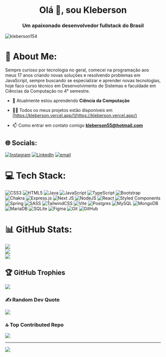 <h1 align="center">Olá 👋, sou Kleberson</h1>
<h3 align="center">Um apaixonado desenvolvedor fullstack do Brasil</h3>

<p align="left"> <img src="https://komarev.com/ghpvc/?username=kleberson154&color=blue" alt="kleberson154" /> </p>

# 💫 About Me:
Sempre curioso por tecnologia no geral, comecei na programação aos meus 17 anos criando novas soluções e resolvendo problemas em JavaScript, sempre buscando se especializar e aprender novas tecnologias, hoje faco curso técnico em Desenvolvimento de Sistemas e faculdade em Ciências da Computação no 4° semestre.

- 🌱 Atualmente estou aprendendo **Ciência da Computação**

- 👨‍💻 Todos os meus projetos estão disponíveis em [https://kleberson.vercel.app/](https://kleberson.vercel.app/)

- 📫 Como entrar em contato comigo **kleberson55@hotmail.com**

## 🌐 Socials:
[![Instagram](https://img.shields.io/badge/Instagram-%23E4405F.svg?logo=Instagram&logoColor=white)](https://instagram.com/kleberson.14) [![LinkedIn](https://img.shields.io/badge/LinkedIn-%230077B5.svg?logo=linkedin&logoColor=white)](https://linkedin.com/in/kleberson154) [![email](https://img.shields.io/badge/Email-D14836?logo=gmail&logoColor=white)](mailto:kleberson55@hotmail.com) 

# 💻 Tech Stack:
![CSS3](https://img.shields.io/badge/css3-%231572B6.svg?style=for-the-badge&logo=css3&logoColor=white) ![HTML5](https://img.shields.io/badge/html5-%23E34F26.svg?style=for-the-badge&logo=html5&logoColor=white) ![Java](https://img.shields.io/badge/java-%23ED8B00.svg?style=for-the-badge&logo=openjdk&logoColor=white) ![JavaScript](https://img.shields.io/badge/javascript-%23323330.svg?style=for-the-badge&logo=javascript&logoColor=%23F7DF1E) ![TypeScript](https://img.shields.io/badge/typescript-%23007ACC.svg?style=for-the-badge&logo=typescript&logoColor=white) ![Bootstrap](https://img.shields.io/badge/bootstrap-%238511FA.svg?style=for-the-badge&logo=bootstrap&logoColor=white) ![Chakra](https://img.shields.io/badge/chakra-%234ED1C5.svg?style=for-the-badge&logo=chakraui&logoColor=white) ![Express.js](https://img.shields.io/badge/express.js-%23404d59.svg?style=for-the-badge&logo=express&logoColor=%2361DAFB) ![Next JS](https://img.shields.io/badge/Next-black?style=for-the-badge&logo=next.js&logoColor=white) ![NodeJS](https://img.shields.io/badge/node.js-6DA55F?style=for-the-badge&logo=node.js&logoColor=white) ![React](https://img.shields.io/badge/react-%2320232a.svg?style=for-the-badge&logo=react&logoColor=%2361DAFB) ![Styled Components](https://img.shields.io/badge/styled--components-DB7093?style=for-the-badge&logo=styled-components&logoColor=white) ![Spring](https://img.shields.io/badge/spring-%236DB33F.svg?style=for-the-badge&logo=spring&logoColor=white) ![SASS](https://img.shields.io/badge/SASS-hotpink.svg?style=for-the-badge&logo=SASS&logoColor=white) ![TailwindCSS](https://img.shields.io/badge/tailwindcss-%2338B2AC.svg?style=for-the-badge&logo=tailwind-css&logoColor=white) ![Vite](https://img.shields.io/badge/vite-%23646CFF.svg?style=for-the-badge&logo=vite&logoColor=white) ![Postgres](https://img.shields.io/badge/postgres-%23316192.svg?style=for-the-badge&logo=postgresql&logoColor=white) ![MySQL](https://img.shields.io/badge/mysql-4479A1.svg?style=for-the-badge&logo=mysql&logoColor=white) ![MongoDB](https://img.shields.io/badge/MongoDB-%234ea94b.svg?style=for-the-badge&logo=mongodb&logoColor=white) ![MariaDB](https://img.shields.io/badge/MariaDB-003545?style=for-the-badge&logo=mariadb&logoColor=white) ![SQLite](https://img.shields.io/badge/sqlite-%2307405e.svg?style=for-the-badge&logo=sqlite&logoColor=white) ![Figma](https://img.shields.io/badge/figma-%23F24E1E.svg?style=for-the-badge&logo=figma&logoColor=white) ![Git](https://img.shields.io/badge/git-%23F05033.svg?style=for-the-badge&logo=git&logoColor=white) ![GitHub](https://img.shields.io/badge/github-%23121011.svg?style=for-the-badge&logo=github&logoColor=white)

# 📊 GitHub Stats:
![](https://github-readme-stats.vercel.app/api?username=kleberson154&theme=dark&hide_border=false&include_all_commits=true&count_private=false)<br/>
![](https://nirzak-streak-stats.vercel.app/?user=kleberson154&theme=dark&hide_border=false)<br/>
![](https://github-readme-stats.vercel.app/api/top-langs/?username=kleberson154&theme=dark&hide_border=false&include_all_commits=true&count_private=false&layout=compact)

## 🏆 GitHub Trophies
![](https://github-profile-trophy.vercel.app/?username=kleberson154&theme=radical&no-frame=false&no-bg=true&margin-w=4)

### ✍️ Random Dev Quote
![](https://quotes-github-readme.vercel.app/api?type=horizontal&theme=radical)

### 🔝 Top Contributed Repo
![](https://github-contributor-stats.vercel.app/api?username=kleberson154&limit=5&theme=dark&combine_all_yearly_contributions=true)

---
[![](https://visitcount.itsvg.in/api?id=kleberson154&icon=0&color=0)](https://visitcount.itsvg.in)

<!-- Proudly created with GPRM ( https://gprm.itsvg.in ) -->
